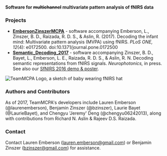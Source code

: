 #### Software for ~~multichannel~~ multivariate pattern analysis of fNIRS data

### Projects
- [**EmbersonZinszerMCPA**](http://teammcpa.github.io/EmbersonZinszerMCPA/) - software accompanying Emberson, L., Zinszer, B. D., Raizada, R. D. S., &amp; Aslin, R. (2017). Decoding the infant mind: Multivariate pattern analysis (MVPA) using fNIRS. *PLoS ONE, 12*(4): e0172500. doi:10.1371/journal.pone.0172500
- [**Semantic_Decoding_2017**](http://teammcpa.github.io/Semantic_Decoding_2017/) - software accompanying Zinszer, B. D., Bayet, L., Emberson, L. E., Raizada, R. D. S., &amp; Aslin, R. N. Decoding semantic representations from fNIRS signals. *Neurophotonics,* in press. See also our [SfNIRS 2016 demo & poster](http://benjaminz.com/SfNIRS-2016-demo).

![TeamMCPA Logo, a sketch of baby wearing fNIRS hat](https://avatars3.githubusercontent.com/u/14115280?v=4&s=200)

### Authors and Contributors
As of 2017, TeamMCPA's developers include Lauren Emberson (@laurenemberson), Benjamin Zinszer (@bzinszer), Laurie Bayet (@LaurieBayet), and Chengyu 'Jeremy' Deng (@chengyu06242013), along with contributions from Richard N. Aslin & Rajeev D.S. Raizada.

### Contact
Contact Lauren Emberson (lauren.emberson@gmail.com) or Benjamin Zinszer (bzinszer@gmail.com) for assistance.
